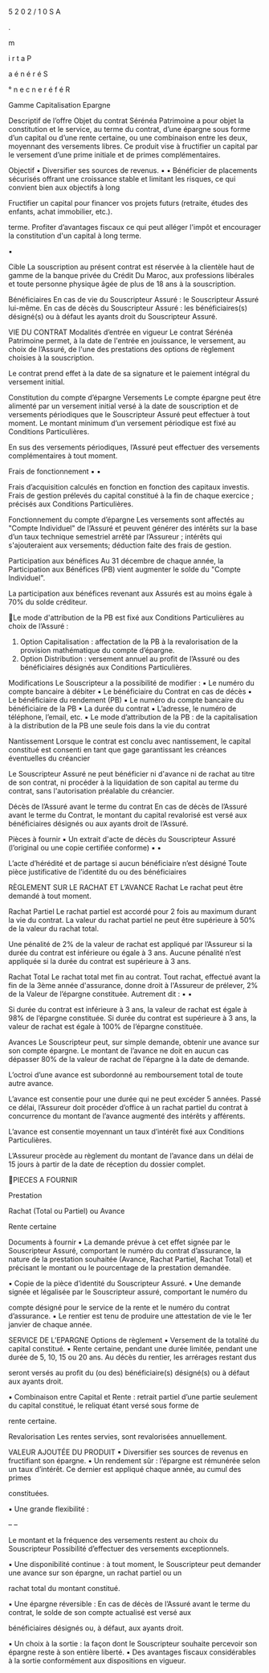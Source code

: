 5
2
0
2
/
1
0
S
A

.

m

i
r
t
a
P

a
é
n
é
r
é
S

°
n
e
c
n
e
r
é
f
é
R

Gamme Capitalisation
Epargne

Descriptif de l’offre
Objet du contrat
Sérénéa Patrimoine a pour objet la constitution et le service, au terme du contrat, d’une épargne sous forme d’un capital ou d’une
rente certaine, ou une combinaison entre les deux, moyennant des versements libres. Ce produit vise à fructifier un capital par le
versement d’une prime initiale et de primes complémentaires.

Objectif
▪ Diversifier ses sources de revenus.
▪
▪ Bénéficier de placements sécurisés offrant une croissance stable et limitant les risques, ce qui convient bien aux objectifs à long

Fructifier un capital pour financer vos projets futurs (retraite, études des enfants, achat immobilier, etc.).

terme.
Profiter d’avantages fiscaux ce qui peut alléger l'impôt et encourager la constitution d'un capital à long terme.

▪

Cible
La souscription au présent contrat est réservée à la clientèle haut de gamme de la banque privée du Crédit Du Maroc, aux
professions libérales et toute personne physique âgée de plus de 18 ans à la souscription.

Bénéficiaires
En cas de vie du Souscripteur Assuré : le Souscripteur Assuré lui-même.
En cas de décès du Souscripteur Assuré : les bénéficiaires(s) désigné(s) ou à défaut les ayants droit du Souscripteur Assuré.

VIE DU CONTRAT
Modalités d’entrée en vigueur
Le contrat Sérénéa Patrimoine permet, à la date de l'entrée en jouissance, le versement, au choix de l’Assuré, de l'une des prestations
des options de règlement choisies à la souscription.

Le contrat prend effet à la date de sa signature et le paiement intégral du versement initial.

Constitution du compte d’épargne
Versements
Le compte épargne peut être alimenté par un versement initial versé à la date de souscription et de versements périodiques que le
Souscripteur Assuré peut effectuer à tout moment.
Le montant minimum d’un versement périodique est fixé au Conditions Particulières.

En sus des versements périodiques, l’Assuré peut effectuer des versements complémentaires à tout moment.

Frais de fonctionnement
▪
▪

Frais d’acquisition calculés en fonction en fonction des capitaux investis.
Frais de gestion prélevés du capital constitué à la fin de chaque exercice ; précisés aux Conditions Particulières.

Fonctionnement du compte d’épargne
Les versements sont affectés au "Compte Individuel" de l’Assuré et peuvent générer des intérêts sur la base d’un taux technique
semestriel arrêté par l’Assureur ; intérêts qui s'ajouteraient aux versements; déduction faite des frais de gestion.

Participation aux bénéfices
Au 31 décembre de chaque année, la Participation aux Bénéfices (PB) vient augmenter le solde du "Compte Individuel".

La participation aux bénéfices revenant aux Assurés est au moins égale à 70% du solde créditeur.

Le mode d'attribution de la PB est fixé aux Conditions Particulières au choix de l’Assuré :
1. Option Capitalisation : affectation de la PB à la revalorisation de la provision mathématique du compte d’épargne.
2. Option Distribution : versement annuel au profit de l’Assuré ou des bénéficiaires désignés aux Conditions Particulières.

Modifications
Le Souscripteur a la possibilité de modifier :
▪
Le numéro du compte bancaire à débiter
▪
Le bénéficiaire du Contrat en cas de décès
▪
Le bénéficiaire du rendement (PB)
▪
Le numéro du compte bancaire du bénéficiaire de la PB
▪
La durée du contrat
▪
L’adresse, le numéro de téléphone, l’email, etc.
▪
Le mode d’attribution de la PB : de la capitalisation à la distribution de la PB une seule fois dans la vie du contrat

Nantissement
Lorsque le contrat est conclu avec nantissement, le capital constitué est consenti en tant que gage garantissant les créances éventuelles du
créancier

Le Souscripteur Assuré ne peut bénéficier ni d'avance ni de rachat au titre de son contrat, ni procéder à la liquidation de son capital au
terme du contrat, sans l'autorisation préalable du créancier.

Décès de l’Assuré avant le terme du contrat
En cas de décès de l’Assuré avant le terme du Contrat, le montant du capital revalorisé est versé aux bénéficiaires désignés ou aux ayants
droit de l’Assuré.

Pièces à fournir
▪ Un extrait d'acte de décès du Souscripteur Assuré (l’original ou une copie certifiée conforme)
▪
▪

L’acte d’hérédité et de partage si aucun bénéficiaire n’est désigné
Toute pièce justificative de l’identité du ou des bénéficiaires

RÈGLEMENT SUR LE RACHAT ET L’AVANCE
Rachat
Le rachat peut être demandé à tout moment.

Rachat Partiel
Le rachat partiel est accordé pour 2 fois au maximum durant la vie du contrat.
La valeur du rachat partiel ne peut être supérieure à 50% de la valeur du rachat total.

Une pénalité de 2% de la valeur de rachat est appliqué par l’Assureur si la durée du contrat est inférieure ou égale à 3 ans. Aucune pénalité
n’est appliquée si la durée du contrat est supérieure à 3 ans.

Rachat Total
Le rachat total met fin au contrat.
Tout rachat, effectué avant la fin de la 3ème année d'assurance, donne droit à l'Assureur de prélever, 2% de la Valeur de l’épargne
constituée. Autrement dit :
▪
▪

Si durée du contrat est inférieure à 3 ans, la valeur de rachat est égale à 98% de l’épargne constituée.
Si durée du contrat est supérieure à 3 ans, la valeur de rachat est égale à 100% de l’épargne constituée.

Avances
Le Souscripteur peut, sur simple demande, obtenir une avance sur son compte épargne.
Le montant de l’avance ne doit en aucun cas dépasser 80% de la valeur de rachat de l’épargne à la date de demande.

L’octroi d’une avance est subordonné au remboursement total de toute autre avance.

L’avance est consentie pour une durée qui ne peut excéder 5 années. Passé ce délai, l’Assureur doit procéder d’office à un rachat partiel
du contrat à concurrence du montant de l’avance augmenté des intérêts y afférents.

L’avance est consentie moyennant un taux d’intérêt fixé aux Conditions Particulières.

L’Assureur procède au règlement du montant de l’avance dans un délai de 15 jours à partir de la date de réception du dossier complet.

PIECES A FOURNIR

Prestation

Rachat (Total ou Partiel) ou Avance

Rente certaine

Documents à fournir
▪ La demande prévue à cet effet signée par le Souscripteur Assuré, comportant le numéro du
contrat d’assurance, la nature de la prestation souhaitée (Avance, Rachat Partiel, Rachat
Total) et précisant le montant ou le pourcentage de la prestation demandée.

▪ Copie de la pièce d’identité du Souscripteur Assuré.
▪ Une demande signée et légalisée par le Souscripteur assuré, comportant le numéro du

compte désigné pour le service de la rente et le numéro du contrat d’assurance.
▪ Le rentier est tenu de produire une attestation de vie le 1er janvier de chaque année.

SERVICE DE L’EPARGNE
Options de règlement
▪ Versement de la totalité du capital constitué.
▪ Rente certaine, pendant une durée limitée, pendant une durée de 5, 10, 15 ou 20 ans. Au décès du rentier, les arrérages restant dus

seront versés au profit du (ou des) bénéficiaire(s) désigné(s) ou à défaut aux ayants droit.

▪ Combinaison entre Capital et Rente : retrait partiel d’une partie seulement du capital constitué, le reliquat étant versé sous forme de

rente certaine.

Revalorisation
Les rentes servies, sont revalorisées annuellement.

VALEUR AJOUTÉE DU PRODUIT
▪ Diversifier ses sources de revenus en fructifiant son épargne.
▪ Un rendement sûr : l’épargne est rémunérée selon un taux d’intérêt. Ce dernier est appliqué chaque année, au cumul des primes

constituées.

▪ Une grande flexibilité :

–
–

Le montant et la fréquence des versements restent au choix du Souscripteur
Possibilité d’effectuer des versements exceptionnels.

▪ Une disponibilité continue : à tout moment, le Souscripteur peut demander une avance sur son épargne, un rachat partiel ou un

rachat total du montant constitué.

▪ Une épargne réversible : En cas de décès de l’Assuré avant le terme du contrat, le solde de son compte actualisé est versé aux

bénéficiaires désignés ou, à défaut, aux ayants droit.

▪ Un choix à la sortie : la façon dont le Souscripteur souhaite percevoir son épargne reste à son entière liberté.
▪ Des avantages fiscaux considérables à la sortie conformément aux dispositions en vigueur.

